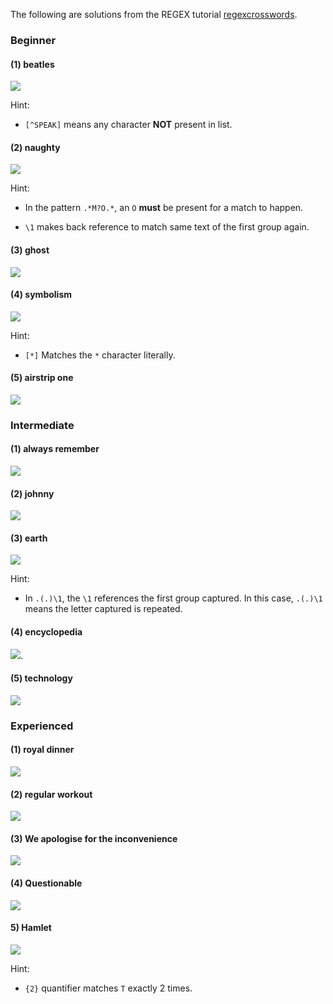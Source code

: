 The following are solutions from the REGEX tutorial [regexcrosswords](https://regexcrossword.com/).

### Beginner

#### (1) beatles

![](./static/beg-beatles.png)

Hint: 
- `[^SPEAK]` means any character <b>NOT</b> present in list.


#### (2) naughty

![](./static/beg-naughty.png)

Hint: 

- In the pattern `.*M?O.*`, an `O` <b>must</b> be present for a match to happen.

- `\1` makes back reference to match same text of the first group again.

#### (3) ghost

![](./static/beg-ghost.png)

#### (4) symbolism

![](./static/beg-symbolism.png)

Hint:

- `[*]` Matches the `*` character literally.

#### (5) airstrip one

![](./static/beg-airstrip.png)

### Intermediate

#### (1) always remember

![](./static/int-remember.png)

#### (2) johnny

![](./static/int-johnny.png)

#### (3) earth

![](./static/int-earth.png)

Hint: 

- In `.(.)\1`, the `\1` references the first group captured. In this case, `.(.)\1` means the letter captured is repeated.


#### (4) encyclopedia

![](./static/int-encyclopedia.png).

#### (5) technology

![](./static/int-technology.png)

### Experienced

#### (1) royal dinner

![](./static/exp-royal.png)

#### (2) regular workout

![](./static/exp-regular.png)

#### (3) We apologise for the inconvenience

![](./static/exp-apologise.png)

#### (4) Questionable

![](./static/exp-questionable.png)

#### 5) Hamlet

![](./static/exp-hamlet.png)

Hint:

- `{2}` quantifier matches `T` exactly 2 times.
